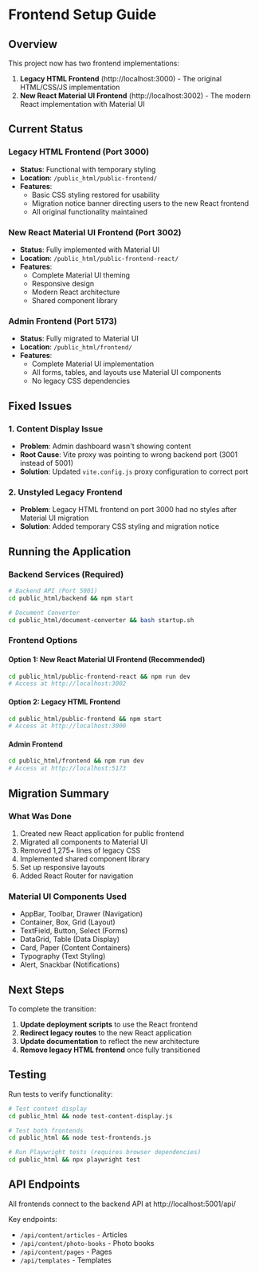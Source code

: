 # Frontend Setup Guide

## Overview

This project now has two frontend implementations:

1. **Legacy HTML Frontend** (http://localhost:3000) - The original HTML/CSS/JS implementation
2. **New React Material UI Frontend** (http://localhost:3002) - The modern React implementation with Material UI

## Current Status

### Legacy HTML Frontend (Port 3000)
- **Status**: Functional with temporary styling
- **Location**: `/public_html/public-frontend/`
- **Features**:
  - Basic CSS styling restored for usability
  - Migration notice banner directing users to the new React frontend
  - All original functionality maintained

### New React Material UI Frontend (Port 3002)
- **Status**: Fully implemented with Material UI
- **Location**: `/public_html/public-frontend-react/`
- **Features**:
  - Complete Material UI theming
  - Responsive design
  - Modern React architecture
  - Shared component library

### Admin Frontend (Port 5173)
- **Status**: Fully migrated to Material UI
- **Location**: `/public_html/frontend/`
- **Features**:
  - Complete Material UI implementation
  - All forms, tables, and layouts use Material UI components
  - No legacy CSS dependencies

## Fixed Issues

### 1. Content Display Issue
- **Problem**: Admin dashboard wasn't showing content
- **Root Cause**: Vite proxy was pointing to wrong backend port (3001 instead of 5001)
- **Solution**: Updated `vite.config.js` proxy configuration to correct port

### 2. Unstyled Legacy Frontend
- **Problem**: Legacy HTML frontend on port 3000 had no styles after Material UI migration
- **Solution**: Added temporary CSS styling and migration notice

## Running the Application

### Backend Services (Required)
```bash
# Backend API (Port 5001)
cd public_html/backend && npm start

# Document Converter
cd public_html/document-converter && bash startup.sh
```

### Frontend Options

#### Option 1: New React Material UI Frontend (Recommended)
```bash
cd public_html/public-frontend-react && npm run dev
# Access at http://localhost:3002
```

#### Option 2: Legacy HTML Frontend
```bash
cd public_html/public-frontend && npm start
# Access at http://localhost:3000
```

#### Admin Frontend
```bash
cd public_html/frontend && npm run dev
# Access at http://localhost:5173
```

## Migration Summary

### What Was Done
1. Created new React application for public frontend
2. Migrated all components to Material UI
3. Removed 1,275+ lines of legacy CSS
4. Implemented shared component library
5. Set up responsive layouts
6. Added React Router for navigation

### Material UI Components Used
- AppBar, Toolbar, Drawer (Navigation)
- Container, Box, Grid (Layout)
- TextField, Button, Select (Forms)
- DataGrid, Table (Data Display)
- Card, Paper (Content Containers)
- Typography (Text Styling)
- Alert, Snackbar (Notifications)

## Next Steps

To complete the transition:

1. **Update deployment scripts** to use the React frontend
2. **Redirect legacy routes** to the new React application
3. **Update documentation** to reflect the new architecture
4. **Remove legacy HTML frontend** once fully transitioned

## Testing

Run tests to verify functionality:
```bash
# Test content display
cd public_html && node test-content-display.js

# Test both frontends
cd public_html && node test-frontends.js

# Run Playwright tests (requires browser dependencies)
cd public_html && npx playwright test
```

## API Endpoints

All frontends connect to the backend API at http://localhost:5001/api/

Key endpoints:
- `/api/content/articles` - Articles
- `/api/content/photo-books` - Photo books
- `/api/content/pages` - Pages
- `/api/templates` - Templates